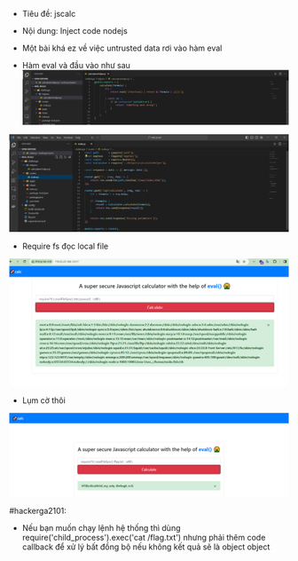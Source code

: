 - Tiêu đề: jscalc
- Nội dung: Inject code nodejs

- Một bài khá ez về việc untrusted data rơi vào hàm eval 
- Hàm eval và đầu vào như sau 
![Alt text](<../image/17.2.png>)

![Alt text](<../image/17.3.png>)

- Require fs đọc local file

![Alt text](<../image/17.1.png>)

- Lụm cờ thôi

![Alt text](<../image/17.4.png>)

#hackerga2101:
- Nếu bạn muốn chạy lệnh hệ thống thì dùng require('child_process').exec('cat /flag.txt') nhưng phải thêm code callback để xử lý bất đồng bộ nếu không kết quả sẽ là object object 